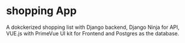 # shopping App

A dokckerized shopping list with Django backend, Django Ninja for API, VUE.js with PrimeVue UI kit for Frontend and Postgres as the database.